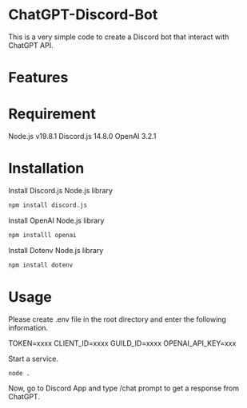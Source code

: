 # ChatGPT-Discord-Bot

This is a very simple code to create a Discord bot that interact with ChatGPT API.

# Features

# Requirement

Node.js v19.8.1
Discord.js 14.8.0
OpenAI 3.2.1

# Installation

Install Discord.js Node.js library

```bash
npm install discord.js
```

Install OpenAI Node.js library

```bash
npm installl openai
```

Install Dotenv Node.js library

```bash
npm install dotenv
```

# Usage

Please create .env file in the root directory and enter the following information.

TOKEN=xxxx
CLIENT_ID=xxxx
GUILD_ID=xxxx
OPENAI_API_KEY=xxx

Start a service.

```bash
node .
```

Now, go to Discord App and type /chat prompt to get a response from ChatGPT.
